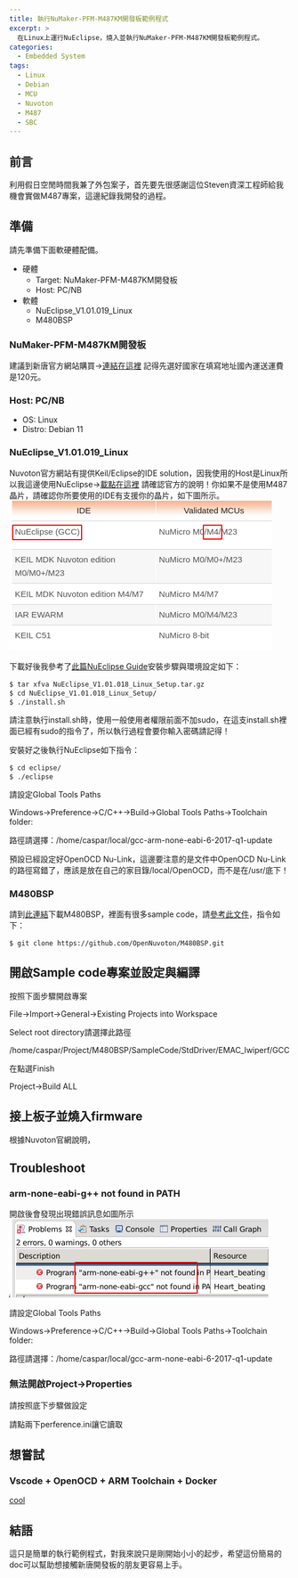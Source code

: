 ```yaml
---
title: 執行NuMaker-PFM-M487KM開發板範例程式
excerpt: >
  在Linux上運行NuEclipse，燒入並執行NuMaker-PFM-M487KM開發板範例程式。
categories:
  - Embedded System
tags:
  - Linux
  - Debian
  - MCU
  - Nuvoton
  - M487
  - SBC
---
```


## 前言
利用假日空閒時間我兼了外包案子，首先要先很感謝這位Steven資深工程師給我機會實做M487專案，這邊紀錄我開發的過程。

## 準備
請先準備下面軟硬體配備。
* 硬體
    - Target: NuMaker-PFM-M487KM開發板
    - Host: PC/NB
* 軟體
    - NuEclipse_V1.01.019_Linux
    - M480BSP

### NuMaker-PFM-M487KM開發板
建議到新唐官方網站購買->[連結在這裡](https://direct.nuvoton.com/tw/numaker-pfm-m487km?search_query=M487&results=9)
記得先選好國家在填寫地址國內運送運費是120元。

### Host: PC/NB
* OS: Linux
* Distro: Debian 11

### NuEclipse_V1.01.019_Linux
Nuvoton官方網站有提供Keil/Eclipse的IDE solution，因我使用的Host是Linux所以我這邊使用NuEclipse->[載點在這裡](https://www.nuvoton.com/tool-and-software/ide-and-compiler/)
請確認官方的說明！你如果不是使用M487晶片，請確認你所要使用的IDE有支援你的晶片，如下圖所示。
![nueclipse](/assets/images/nueclipse.png)

下載好後我參考了[此篇NuEclipse Guide](https://www.nuvoton.com/resource-files/UM_NuEclipse_EN_Rev1.01.014.pdf)安裝步驟與環境設定如下：
```console
$ tar xfva NuEclipse_V1.01.018_Linux_Setup.tar.gz
$ cd NuEclipse_V1.01.018_Linux_Setup/
$ ./install.sh 
```
請注意執行install.sh時，使用一般使用者權限前面不加sudo，在這支install.sh裡面已經有sudo的指令了，所以執行過程會要你輸入密碼請記得！

安裝好之後執行NuEclipse如下指令：
```console
$ cd eclipse/
$ ./eclipse
```
請設定Global Tools Paths

Windows->Preference->C/C++->Build->Global Tools Paths->Toolchain folder:

路徑請選擇：/home/caspar/local/gcc-arm-none-eabi-6-2017-q1-update

預設已經設定好OpenOCD Nu-Link，這邊要注意的是文件中OpenOCD Nu-Link的路徑寫錯了，應該是放在自己的家目錄/local/OpenOCD，而不是在/usr/底下！

### M480BSP
請到[此連結](https://github.com/OpenNuvoton/M480BSP)下載M480BSP，裡面有很多sample code，請[參考此文件](https://github.com/OpenNuvoton/M480BSP/blob/master/Readme.pdf)，指令如下：

```console
$ git clone https://github.com/OpenNuvoton/M480BSP.git
```

## 開啟Sample code專案並設定與編譯
按照下面步驟開啟專案

File->Import->General->Existing Projects into Workspace

Select root directory請選擇此路徑

/home/caspar/Project/M480BSP/SampleCode/StdDriver/EMAC_lwiperf/GCC

在點選Finish

Project->Build ALL

## 接上板子並燒入firmware

根據Nuvoton官網說明，

## Troubleshoot
### arm-none-eabi-g++ not found in PATH
開啟後會發現出現錯誤訊息如圖所示
![nueclipse_compiler_not_found](/assets/images/nueclipse_compiler_not_found.png)

請設定Global Tools Paths

Windows->Preference->C/C++->Build->Global Tools Paths->Toolchain folder:

路徑請選擇：/home/caspar/local/gcc-arm-none-eabi-6-2017-q1-update

### 無法開啟Project->Properties
請按照底下步驟做設定

請點兩下perference.ini讓它讀取

## 想嘗試

### Vscode + OpenOCD + ARM Toolchain + Docker

[cool](https://www.big-meter.com/opensource/en/61dad481dc76873900484665.html)

## 結語
這只是簡單的執行範例程式，對我來說只是剛開始小小的起步，希望這份簡易的doc可以幫助想接觸新唐開發板的朋友更容易上手。

